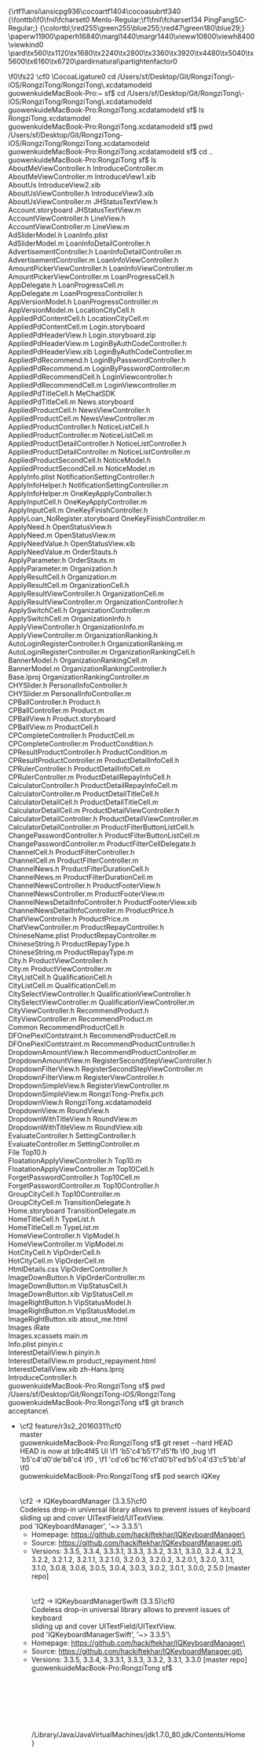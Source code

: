 {\rtf1\ansi\ansicpg936\cocoartf1404\cocoasubrtf340
{\fonttbl\f0\fnil\fcharset0 Menlo-Regular;\f1\fnil\fcharset134 PingFangSC-Regular;}
{\colortbl;\red255\green255\blue255;\red47\green180\blue29;}
\paperw11900\paperh16840\margl1440\margr1440\vieww10800\viewh8400\viewkind0
\pard\tx560\tx1120\tx1680\tx2240\tx2800\tx3360\tx3920\tx4480\tx5040\tx5600\tx6160\tx6720\pardirnatural\partightenfactor0

\f0\fs22 \cf0 \CocoaLigature0 cd /Users/sf/Desktop/Git/RongziTong\\-iOS/RongziTong/RongziTong\\.xcdatamodeld\
guowenkuideMacBook-Pro:~ sf$ cd /Users/sf/Desktop/Git/RongziTong\\-iOS/RongziTong/RongziTong\\.xcdatamodeld\
guowenkuideMacBook-Pro:RongziTong.xcdatamodeld sf$ ls\
RongziTong.xcdatamodel\
guowenkuideMacBook-Pro:RongziTong.xcdatamodeld sf$ pwd\
/Users/sf/Desktop/Git/RongziTong-iOS/RongziTong/RongziTong.xcdatamodeld\
guowenkuideMacBook-Pro:RongziTong.xcdatamodeld sf$ cd ..\
guowenkuideMacBook-Pro:RongziTong sf$ ls\
AboutMeViewController.h			IntroduceController.m\
AboutMeViewController.m			IntroduceView1.xib\
AboutUs					IntroduceView2.xib\
AboutUsViewController.h			IntroduceView3.xib\
AboutUsViewController.m			JHStatusTextView.h\
Account.storyboard			JHStatusTextView.m\
AccountViewController.h			LineView.h\
AccountViewController.m			LineView.m\
AdSliderModel.h				LoanInfo.plist\
AdSliderModel.m				LoanInfoDetailController.h\
AdvertisementController.h		LoanInfoDetailController.m\
AdvertisementController.m		LoanInfoViewController.h\
AmountPickerViewController.h		LoanInfoViewController.m\
AmountPickerViewController.m		LoanProgressCell.h\
AppDelegate.h				LoanProgressCell.m\
AppDelegate.m				LoanProgressController.h\
AppVersionModel.h			LoanProgressController.m\
AppVersionModel.m			LocationCityCell.h\
AppliedPdContentCell.h			LocationCityCell.m\
AppliedPdContentCell.m			Login.storyboard\
AppliedPdHeaderView.h			Login.storyboard.zip\
AppliedPdHeaderView.m			LoginByAuthCodeController.h\
AppliedPdHeaderView.xib			LoginByAuthCodeController.m\
AppliedPdRecommend.h			LoginByPasswordController.h\
AppliedPdRecommend.m			LoginByPasswordController.m\
AppliedPdRecommendCell.h		LoginViewcontroller.h\
AppliedPdRecommendCell.m		LoginViewcontroller.m\
AppliedPdTitleCell.h			MeChatSDK\
AppliedPdTitleCell.m			News.storyboard\
AppliedProductCell.h			NewsViewController.h\
AppliedProductCell.m			NewsViewController.m\
AppliedProductController.h		NoticeListCell.h\
AppliedProductController.m		NoticeListCell.m\
AppliedProductDetailController.h	NoticeListController.h\
AppliedProductDetailController.m	NoticeListController.m\
AppliedProductSecondCell.h		NoticeModel.h\
AppliedProductSecondCell.m		NoticeModel.m\
ApplyInfo.plist				NotificationSettingController.h\
ApplyInfoHelper.h			NotificationSettingController.m\
ApplyInfoHelper.m			OneKeyApplyController.h\
ApplyInputCell.h			OneKeyApplyController.m\
ApplyInputCell.m			OneKeyFinishController.h\
ApplyLoan_NoRegister.storyboard		OneKeyFinishController.m\
ApplyNeed.h				OpenStatusView.h\
ApplyNeed.m				OpenStatusView.m\
ApplyNeedValue.h			OpenStatusView.xib\
ApplyNeedValue.m			OrderStauts.h\
ApplyParameter.h			OrderStauts.m\
ApplyParameter.m			Organization.h\
ApplyResultCell.h			Organization.m\
ApplyResultCell.m			OrganizationCell.h\
ApplyResultViewController.h		OrganizationCell.m\
ApplyResultViewController.m		OrganizationController.h\
ApplySwitchCell.h			OrganizationController.m\
ApplySwitchCell.m			OrganizationInfo.h\
ApplyViewController.h			OrganizationInfo.m\
ApplyViewController.m			OrganizationRanking.h\
AutoLoginRegisterController.h		OrganizationRanking.m\
AutoLoginRegisterController.m		OrganizationRankingCell.h\
BannerModel.h				OrganizationRankingCell.m\
BannerModel.m				OrganizationRankingController.h\
Base.lproj				OrganizationRankingController.m\
CHYSlider.h				PersonalInfoController.h\
CHYSlider.m				PersonalInfoController.m\
CPBallController.h			Product.h\
CPBallController.m			Product.m\
CPBallView.h				Product.storyboard\
CPBallView.m				ProductCell.h\
CPCompleteController.h			ProductCell.m\
CPCompleteController.m			ProductCondition.h\
CPResultProductController.h		ProductCondition.m\
CPResultProductController.m		ProductDetailInfoCell.h\
CPRulerController.h			ProductDetailInfoCell.m\
CPRulerController.m			ProductDetailRepayInfoCell.h\
CalculatorController.h			ProductDetailRepayInfoCell.m\
CalculatorController.m			ProductDetailTitleCell.h\
CalculatorDetailCell.h			ProductDetailTitleCell.m\
CalculatorDetailCell.m			ProductDetailViewController.h\
CalculatorDetailController.h		ProductDetailViewController.m\
CalculatorDetailController.m		ProductFilterButtonListCell.h\
ChangePasswordController.h		ProductFilterButtonListCell.m\
ChangePasswordController.m		ProductFilterCellDelegate.h\
ChannelCell.h				ProductFilterController.h\
ChannelCell.m				ProductFilterController.m\
ChannelNews.h				ProductFilterDurationCell.h\
ChannelNews.m				ProductFilterDurationCell.m\
ChannelNewsController.h			ProductFooterView.h\
ChannelNewsController.m			ProductFooterView.m\
ChannelNewsDetailInfoController.h	ProductFooterView.xib\
ChannelNewsDetailInfoController.m	ProductPrice.h\
ChatViewController.h			ProductPrice.m\
ChatViewController.m			ProductRepayController.h\
ChineseName.plist			ProductRepayController.m\
ChineseString.h				ProductRepayType.h\
ChineseString.m				ProductRepayType.m\
City.h					ProductViewController.h\
City.m					ProductViewController.m\
CityListCell.h				QualificationCell.h\
CityListCell.m				QualificationCell.m\
CitySelectViewController.h		QualificationViewController.h\
CitySelectViewController.m		QualificationViewController.m\
CityViewController.h			RecommendProduct.h\
CityViewController.m			RecommendProduct.m\
Common					RecommendProductCell.h\
DFOnePiexlContstraint.h			RecommendProductCell.m\
DFOnePiexlContstraint.m			RecommendProductController.h\
DropdownAmountView.h			RecommendProductController.m\
DropdownAmountView.m			RegisterSecondStepViewController.h\
DropdownFilterView.h			RegisterSecondStepViewController.m\
DropdownFilterView.m			RegisterViewController.h\
DropdownSimpleView.h			RegisterViewController.m\
DropdownSimpleView.m			RongziTong-Prefix.pch\
DropdownView.h				RongziTong.xcdatamodeld\
DropdownView.m				RoundView.h\
DropdownWithTitleView.h			RoundView.m\
DropdownWithTitleView.m			RoundView.xib\
EvaluateController.h			SettingController.h\
EvaluateController.m			SettingController.m\
File					Top10.h\
FloatationApplyViewController.h		Top10.m\
FloatationApplyViewController.m		Top10Cell.h\
ForgetPasswordController.h		Top10Cell.m\
ForgetPasswordController.m		Top10Controller.h\
GroupCityCell.h				Top10Controller.m\
GroupCityCell.m				TransitionDelegate.h\
Home.storyboard				TransitionDelegate.m\
HomeTitleCell.h				TypeList.h\
HomeTitleCell.m				TypeList.m\
HomeViewController.h			VipModel.h\
HomeViewController.m			VipModel.m\
HotCityCell.h				VipOrderCell.h\
HotCityCell.m				VipOrderCell.m\
HtmlDetails.css				VipOrderController.h\
ImageDownButton.h			VipOrderController.m\
ImageDownButton.m			VipStatusCell.h\
ImageDownButton.xib			VipStatusCell.m\
ImageRightButton.h			VipStatusModel.h\
ImageRightButton.m			VipStatusModel.m\
ImageRightButton.xib			about_me.html\
Images					iRate\
Images.xcassets				main.m\
Info.plist				pinyin.c\
InterestDetailView.h			pinyin.h\
InterestDetailView.m			product_repayment.html\
InterestDetailView.xib			zh-Hans.lproj\
IntroduceController.h\
guowenkuideMacBook-Pro:RongziTong sf$ pwd\
/Users/sf/Desktop/Git/RongziTong-iOS/RongziTong\
guowenkuideMacBook-Pro:RongziTong sf$ git branch\
  acceptance\
* \cf2 feature/r3s2_20160311\cf0 \
  master\
guowenkuideMacBook-Pro:RongziTong sf$ git reset --hard HEAD\
HEAD is now at b9c4f45 UI
\f1 \'b5\'c4\'b5\'f7\'d5\'fb
\f0 ,bug
\f1 \'b5\'c4\'d0\'de\'b8\'c4
\f0 ,
\f1 \'cd\'c6\'bc\'f6\'c1\'d0\'b1\'ed\'b5\'c4\'d3\'c5\'bb\'af
\f0 \
guowenkuideMacBook-Pro:RongziTong sf$ pod search iQKey\
\
\
\cf2 -> IQKeyboardManager (3.3.5)\cf0 \
   Codeless drop-in universal library allows to prevent issues of keyboard\
   sliding up and cover UITextField/UITextView.\
   pod 'IQKeyboardManager', '~> 3.3.5'\
   - Homepage: https://github.com/hackiftekhar/IQKeyboardManager\
   - Source:   https://github.com/hackiftekhar/IQKeyboardManager.git\
   - Versions: 3.3.5, 3.3.4, 3.3.3.1, 3.3.3, 3.3.2, 3.3.1, 3.3.0, 3.2.4, 3.2.3,\
   3.2.2, 3.2.1.2, 3.2.1.1, 3.2.1.0, 3.2.0.3, 3.2.0.2, 3.2.0.1, 3.2.0, 3.1.1,\
   3.1.0, 3.0.8, 3.0.6, 3.0.5, 3.0.4, 3.0.3, 3.0.2, 3.0.1, 3.0.0, 2.5.0 [master\
   repo]\
\
\
\cf2 -> IQKeyboardManagerSwift (3.3.5)\cf0 \
   Codeless drop-in universal library allows to prevent issues of keyboard\
   sliding up and cover UITextField/UITextView.\
   pod 'IQKeyboardManagerSwift', '~> 3.3.5'\
   - Homepage: https://github.com/hackiftekhar/IQKeyboardManager\
   - Source:   https://github.com/hackiftekhar/IQKeyboardManager.git\
   - Versions: 3.3.5, 3.3.4, 3.3.3.1, 3.3.3, 3.3.2, 3.3.1, 3.3.0 [master repo]\
guowenkuideMacBook-Pro:RongziTong sf$ \
\
\
\
\
\
\
\
/Library/Java/JavaVirtualMachines/jdk1.7.0_80.jdk/Contents/Home \
}
